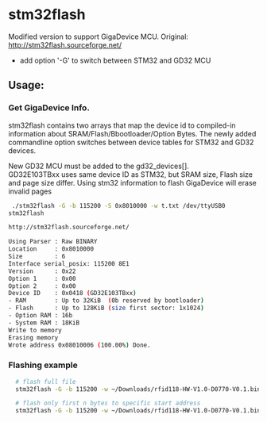 # stm32flash

Modified version to support GigaDevice MCU. Original: http://stm32flash.sourceforge.net/

- add option '-G' to switch between STM32 and GD32 MCU

## Usage:

### Get GigaDevice Info.
stm32flash contains two arrays that map the device id to compiled-in information about SRAM/Flash/Bbootloader/Option Bytes.
The newly added commandline option switches between device tables for STM32 and GD32 devices.

New GD32 MCU must be added to the gd32_devices[].<br>
GD32E103TBxx uses same device ID as STM32, but SRAM size, Flash size and page size differ. Using stm32 information to flash GigaDevice will erase invalid pages


~~~sh
 ./stm32flash -G -b 115200 -S 0x8010000 -w t.txt /dev/ttyUSB0
stm32flash

http://stm32flash.sourceforge.net/

Using Parser : Raw BINARY
Location     : 0x8010000
Size         : 6
Interface serial_posix: 115200 8E1
Version      : 0x22
Option 1     : 0x00
Option 2     : 0x00
Device ID    : 0x0418 (GD32E103TBxx)
- RAM        : Up to 32KiB  (0b reserved by bootloader)
- Flash      : Up to 128KiB (size first sector: 1x1024)
- Option RAM : 16b
- System RAM : 18KiB
Write to memory
Erasing memory
Wrote address 0x08010006 (100.00%) Done.
~~~

### Flashing example
~~~sh
  # flash full file
  stm32flash -G -b 115200 -w ~/Downloads/rfid118-HW-V1.0-D0770-V0.1.bin /dev/ttyUSB0

  # flash only first n bytes to specific start address
  stm32flash -G -b 115200 -w ~/Downloads/rfid118-HW-V1.0-D0770-V0.1.bin -S 0x8010000:10000 /dev/ttyUSB0
~~~
